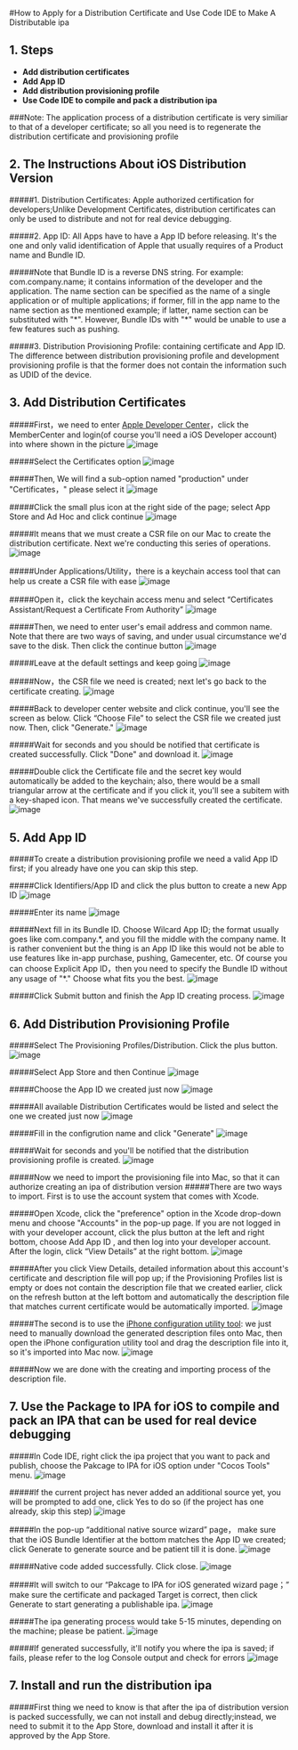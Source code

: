 #How to Apply for a Distribution Certificate and Use Code IDE to Make A Distributable ipa

## 1. Steps

- **Add distribution certificates**
- **Add App ID**
- **Add distribution provisioning profile**
- **Use Code IDE to compile and pack a distribution ipa**

###Note: The application process of a distribution certificate is very similiar to that of a developer certificate; so all you need is to regenerate the distribution certificate and provisioning profile



## 2. The Instructions About iOS Distribution Version

#####1. Distribution Certificates: Apple authorized certification for developers;Unlike Development Certificates, distribution certificates can only be used to distribute and not for real device debugging.

#####2. App ID: All Apps have to have a App ID before releasing. It's the one and only valid identification of Apple that usually requires of a Product name and Bundle ID.

#####Note that Bundle ID is a reverse DNS string. For example: com.company.name; it contains information of the developer and the application. The name section can be specified as the name of a single application or of multiple applications; if former, fill in the app name to the name section as the mentioned example; if latter, name section can be substituted with "*". However, Bundle IDs with "\*" would be unable to use a few features such as pushing.

#####3. Distribution Provisioning Profile: containing certificate and App ID. The difference between distribution provisioning profile and development provisioning profile is that the former does not contain the information such as UDID of the device.

## 3. Add Distribution Certificates

#####First，we need to enter [Apple Developer Center](http://developer.apple.com)，click the MemberCenter and login(of course you'll need a iOS Developer account) into where shown in the picture
![image](res/certificate1.png)

#####Select the Certificates option
![image](res/certificate2.png)

#####Then, We will find a sub-option named "production" under "Certificates，" please select it
![image](res/certificate3.png)

#####Click the small plus icon at the right side of the page; select App Store and Ad Hoc and click continue
![image](res/certificate4.png)

#####It means that we must create a CSR file on our Mac to create the distribution certificate. Next we're conducting this series of operations.
![image](res/certificate5.png)

#####Under Applications/Utility，there is a keychain access tool that can help us create a CSR file with ease
![image](res/certificate6.png)

#####Open it，click the keychain access menu and select “Certificates Assistant/Request a Certificate From Authority”
![image](res/certificate7.png)

#####Then, we need to enter user's email address and common name. Note that there are two ways of saving, and under usual circumstance we'd save to the disk. Then click the continue button
![image](res/certificate8.png)

#####Leave at the default settings and keep going
![image](res/certificate9.png)

#####Now，the CSR file we need is created; next let's go back to the certificate creating.
![image](res/certificate10.png)

#####Back to developer center website and click continue, you'll see the screen as below. Click “Choose File” to select the CSR file we created just now. Then, click "Generate."
![image](res/certificate11.png)

#####Wait for seconds and you should be notified that certificate is created successfully. Click "Done" and download it.
![image](res/certificate12.png)

#####Double click the Certificate file and the secret key would automatically be added to the keychain; also, there would be a small triangular arrow at the certificate and if you click it, you'll see a subitem with a key-shaped icon. That means we've successfully created the certificate.  
![image](res/certificate13.png)

## 5. Add App ID

#####To create a distribution provisioning profile we need a valid App ID first; if you already have one you can skip this step.

#####Click Identifiers/App ID and click the plus button to create a new App ID
![image](res/appid1.png)

#####Enter its name
![image](res/appid2.png)

#####Next fill in its Bundle ID. Choose Wilcard App ID; the format usually goes like com.company.*, and you fill the middle with the company name. It is rather convenient but the thing is an App ID like this would not be able to use features like in-app purchase, pushing, Gamecenter, etc. Of course you can choose Explicit App ID，then you need to specify the Bundle ID without any usage of "\*." Choose what fits you the best.
![image](res/appid3.png)

#####Click Submit button and finish the App ID creating process.
![image](res/appid4.png)

## 6. Add Distribution Provisioning Profile

#####Select The Provisioning Profiles/Distribution. Click the plus button.
![image](res/profile1.png)

#####Select App Store and then Continue
![image](res/profile2.png)

#####Choose the App ID we created just now
![image](res/profile3.png)

#####All available Distribution Certificates would be listed and select the one we created just now
![image](res/profile4.png)

#####Fill in the configrution name and click "Generate"
![image](res/profile5.png)

#####Wait for seconds and you'll be notified that the distribution provisioning profile is created.
![image](res/profile6.png)

#####Now we need to import the provisioning file into Mac, so that it can authorize creating an ipa of distribution version 
#####There are two ways to import. First is to use the account system that comes with Xcode.

#####Open Xcode, click the "preference" option in the Xcode drop-down menu and choose "Accounts" in the pop-up page. If you are not logged in with your developer account, click the plus button at the left and right bottom, choose Add App ID , and then log into your developer account. After the login, click “View Details” at the right bottom.
![image](res/profile7.png)

#####After you click View Details, detailed information about this account's certificate and description file will pop up; if the Provisioning Profiles list is empty or does not contain the description file that we created earlier, click on the refresh button at the left bottom and automatically the description file that matches current certificate would be automatically imported.
![image](res/profile8.png)

#####The second is to use the [iPhone configuration utility tool](http://support.apple.com/kb/DL1465?viewlocale=zh_CN&locale=zh_CN): we just need to manually download the generated description files onto Mac, then open the iPhone configuration utility tool and drag the description file into it, so it's imported into Mac now.
![image](res/profile9.png)

#####Now we are done with the creating and importing process of the description file.

## 7. Use the Package to IPA for iOS to compile and pack an IPA that can be used for real device debugging

#####In Code IDE, right click the ipa project that you want to pack and publish, choose the Pakcage to IPA for iOS option under "Cocos Tools" menu.
![image](res/publish1.png)

#####If the current project has never added an additional source yet, you will be prompted to add one, click Yes to do so (if the project has one already, skip this step)
![image](res/publish2.png)

#####In the pop-up “additional native source wizard” page， make sure that the iOS Bundle Identifier at the bottom matches the App ID we created; click Generate to generate source and be patient till it is done.
![image](res/publish3.png)

#####Native code added successfully. Click close.
![image](res/publish4.png)

#####It will switch to our “Pakcage to IPA for iOS generated wizard page；” make sure the certificate and packaged Target is correct, then click Generate to start generating a publishable ipa.
![image](res/publish5.png)

#####The ipa generating process would take 5-15 minutes, depending on the machine; please be patient.
![image](res/publish6.png)

#####If generated successfully, it'll notify you where the ipa is saved; if fails, please refer to the log Console output and check for errors
![image](res/publish7.png)

## 7. Install and run the distribution ipa

#####First thing we need to know is that after the ipa of distribution version is packed successfully, we can not install and debug directly;instead, we need to submit it to the App Store, download and install it after it is approved by the App Store.
